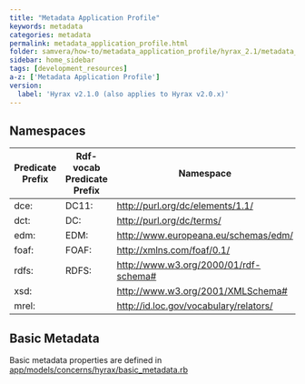 ```yaml
---
title: "Metadata Application Profile"
keywords: metadata
categories: metadata
permalink: metadata_application_profile.html
folder: samvera/how-to/metadata_application_profile/hyrax_2.1/metadata_application_profile.md
sidebar: home_sidebar
tags: [development_resources]
a-z: ['Metadata Application Profile']
version:
  label: 'Hyrax v2.1.0 (also applies to Hyrax v2.0.x)'
---
```


## Namespaces

| Predicate Prefix | Rdf-vocab Predicate Prefix | Namespace |
| -------- | --------- | -------- |
| dce: | DC11: | http://purl.org/dc/elements/1.1/ |
| dct: | DC: | http://purl.org/dc/terms/ |
| edm: | EDM: | http://www.europeana.eu/schemas/edm/ |
| foaf: | FOAF: | http://xmlns.com/foaf/0.1/ |
| rdfs: | RDFS: | http://www.w3.org/2000/01/rdf-schema# |
| xsd: | | http://www.w3.org/2001/XMLSchema# |
| mrel: | | http://id.loc.gov/vocabulary/relators/ |

## Basic Metadata

Basic metadata properties are defined in [app/models/concerns/hyrax/basic_metadata.rb](https://github.com/samvera/hyrax/blob/2.0-stable/app/models/concerns/hyrax/basic_metadata.rb)

